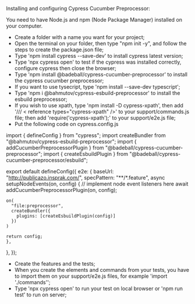 Installing and configuring Cypress Cucumber Preprocessor:

You need to have Node.js and npm (Node Package Manager) installed on your computer.

- Create a folder with a name you want for your project;
- Open the terminal on your folder, then type "npm init -y", and follow the steps to create the package.json file;
- Type 'npm install cypress --save-dev' to install cypress latest version;
- Type 'npx cypress open' to test if the cypress was installed correctly, configure cypress then close the browser;
- Type 'npm install @badeball/cypress-cucumber-preprocessor' to install the cypress cucumber preprocessor;
- If you want to use tysecript, type 'npm install --save-dev typescript';
- Type 'npm i @bahmutov/cypress-esbuild-preprocessor' to install the esbuild preprocessor;
- If you wish to use xpath, type 'npm install -D cypress-xpath', then add '/// < reference types="cypress-xpath" />' to your support/commands.js file; then add 'require('cypress-xpath');' to your support/e2e.js file;
- Put the following code on cypress.config.js

import { defineConfig } from "cypress";
import createBundler from "@bahmutov/cypress-esbuild-preprocessor";
import { addCucumberPreprocessorPlugin } from "@badeball/cypress-cucumber-preprocessor";
import { createEsbuildPlugin } from "@badeball/cypress-cucumber-preprocessor/esbuild";

export default defineConfig({
  e2e: {
    baseUrl: "http://publicazo.insprak.com/",
    specPattern: "**/*.feature",
    async setupNodeEvents(on, config) {
      // implement node event listeners here
    await addCucumberPreprocessorPlugin(on, config);

    on(
      "file:preprocessor",
      createBundler({
        plugins: [createEsbuildPlugin(config)]
      })
    )

    return config;
    },
  },
});

- Create the features and the tests;
- When you create the elements and commands from your tests, you have to import them on your support/e2e.js files, for example 'import './commands'';
- Type 'npx cypress open' to run your test on local browser or 'npm run test' to run on server;